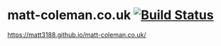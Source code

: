 # matt-coleman.co.uk [![Build Status](https://travis-ci.org/matt3188/matt-coleman.co.uk.svg?branch=develop)](https://travis-ci.org/matt3188/matt-coleman.co.uk)

https://matt3188.github.io/matt-coleman.co.uk/
